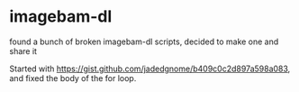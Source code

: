 # imagebam-dl
found a bunch of broken imagebam-dl scripts, decided to make one and share it


Started with https://gist.github.com/jadedgnome/b409c0c2d897a598a083, and fixed the body of the for loop.
